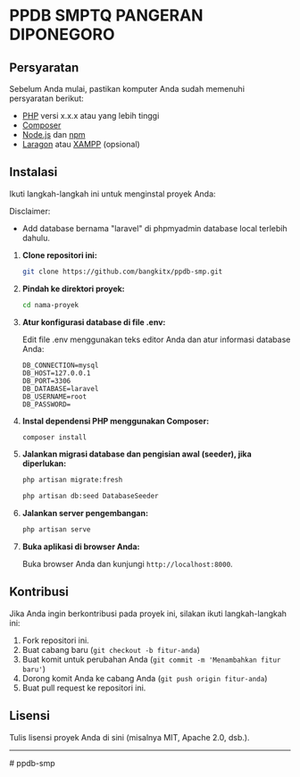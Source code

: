 # PPDB SMPTQ PANGERAN DIPONEGORO

## Persyaratan

Sebelum Anda mulai, pastikan komputer Anda sudah memenuhi persyaratan berikut:

- [PHP](https://www.php.net/) versi x.x.x atau yang lebih tinggi
- [Composer](https://getcomposer.org/)
- [Node.js](https://nodejs.org/) dan [npm](https://www.npmjs.com/)
- [Laragon](https://laragon.org/) atau [XAMPP](https://www.apachefriends.org/index.html) (opsional)

## Instalasi

Ikuti langkah-langkah ini untuk menginstal proyek Anda:

Disclaimer:
- Add database bernama "laravel" di phpmyadmin database local terlebih dahulu.

1. **Clone repositori ini:**

    ```bash
    git clone https://github.com/bangkitx/ppdb-smp.git
    ```

2. **Pindah ke direktori proyek:**

    ```bash
    cd nama-proyek
    ```

3. **Atur konfigurasi database di file .env:**

    Edit file .env menggunakan teks editor Anda dan atur informasi database Anda:

    ```env
    DB_CONNECTION=mysql
    DB_HOST=127.0.0.1
    DB_PORT=3306
    DB_DATABASE=laravel
    DB_USERNAME=root
    DB_PASSWORD=
    ```

4. **Instal dependensi PHP menggunakan Composer:**

    ```bash
    composer install
    ```
5. **Jalankan migrasi database dan pengisian awal (seeder), jika diperlukan:**

    ```bash
    php artisan migrate:fresh
    ```
    ```bash
    php artisan db:seed DatabaseSeeder
    ```

6. **Jalankan server pengembangan:**

    ```bash
    php artisan serve
    ```

7. **Buka aplikasi di browser Anda:**

    Buka browser Anda dan kunjungi `http://localhost:8000`.

## Kontribusi

Jika Anda ingin berkontribusi pada proyek ini, silakan ikuti langkah-langkah ini:

1. Fork repositori ini.
2. Buat cabang baru (`git checkout -b fitur-anda`)
3. Buat komit untuk perubahan Anda (`git commit -m 'Menambahkan fitur baru'`)
4. Dorong komit Anda ke cabang Anda (`git push origin fitur-anda`)
5. Buat pull request ke repositori ini.

## Lisensi

Tulis lisensi proyek Anda di sini (misalnya MIT, Apache 2.0, dsb.).

---
#   p p d b - s m p 
 
 
